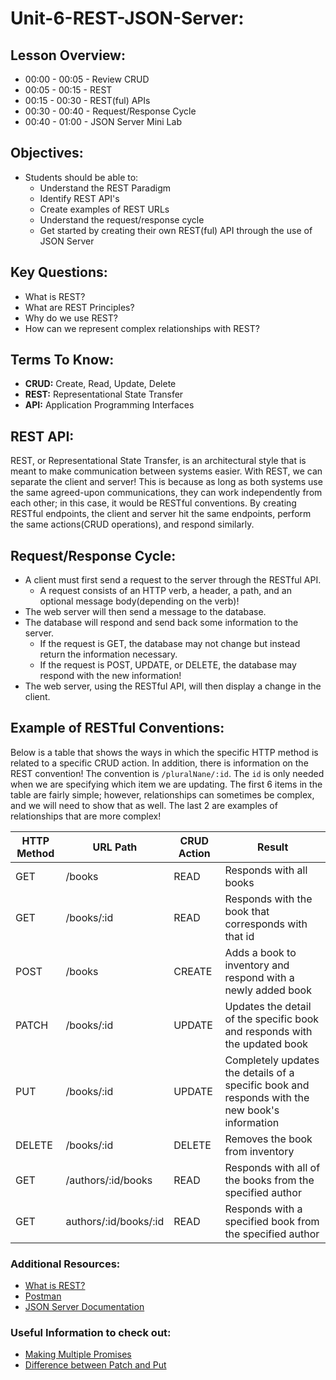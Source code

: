 # Unit-6-REST-JSON-Server:

## Lesson Overview: 
- 00:00 - 00:05 - Review CRUD 
- 00:05 - 00:15 - REST
- 00:15 - 00:30 - REST(ful) APIs
- 00:30 - 00:40 - Request/Response Cycle 
- 00:40 - 01:00 - JSON Server Mini Lab 

## Objectives: 
- Students should be able to:
  - Understand the REST Paradigm
  - Identify REST API's
  - Create examples of REST URLs 
  - Understand the request/response cycle
  - Get started by creating their own REST(ful) API through the use of JSON Server

## Key Questions:
- What is REST?
- What are REST Principles?
- Why do we use REST?
- How can we represent complex relationships with REST?

## Terms To Know:
- **CRUD:** Create, Read, Update, Delete
- **REST:** Representational State Transfer
- **API:** Application Programming Interfaces

## REST API:
REST, or Representational State Transfer, is an architectural style that is meant to make communication between systems easier. With REST, we can separate the client and server! This is because as long as both systems use the same agreed-upon communications, they can work independently from each other; in this case, it would be RESTful conventions. By creating RESTful endpoints, the client and server hit the same endpoints, perform the same actions(CRUD operations), and respond similarly. 

## Request/Response Cycle: 
- A client must first send a request to the server through the RESTful API.
  - A request consists of an HTTP verb, a header, a path, and an optional message body(depending on the verb)!
- The web server will then send a message to the database.
- The database will respond and send back some information to the server.
  - If the request is GET, the database may not change but instead return the information necessary.
  - If the request is POST, UPDATE, or DELETE, the database may respond with the new information!
- The web server, using the RESTful API, will then display a change in the client.

## Example of RESTful Conventions: 

Below is a table that shows the ways in which the specific HTTP method is related to a specific CRUD action. In addition, there is information on the REST convention! The convention is `/pluralNane/:id`. The `id` is only needed when we are specifying which item we are updating. The first 6 items in the table are fairly simple; however, relationships can sometimes be complex, and we will need to show that as well. The last 2 are examples of relationships that are more complex! 

HTTP Method | URL Path | CRUD Action | Result
--- | --- | --- | --- | 
GET | /books | READ | Responds with all books 
GET | /books/:id | READ | Responds with the book that corresponds with that id 
POST | /books | CREATE | Adds a book to inventory and respond with a newly added book
PATCH | /books/:id | UPDATE | Updates the detail of the specific book and responds with the updated book 
PUT | /books/:id | UPDATE | Completely updates the details of a specific book and responds with the new book's information 
DELETE | /books/:id | DELETE | Removes the book from inventory
GET | /authors/:id/books | READ | Responds with all of the books from the specified author
GET | authors/:id/books/:id | READ | Responds with a specified book from the specified author

### Additional Resources: 
- [What is REST?](https://www.codecademy.com/courses/learn-node-js/articles/what-is-rest)
- [Postman](https://learning.postman.com/docs/sending-requests/requests/)
- [JSON Server Documentation](https://www.npmjs.com/package/json-server#getting-started)

### Useful Information to check out: 
- [Making Multiple Promises](https://developer.mozilla.org/en-US/docs/Web/JavaScript/Reference/Global_Objects/Promise/all)
- [Difference between Patch and Put](https://www.geeksforgeeks.org/difference-between-put-and-patch-request/#)
